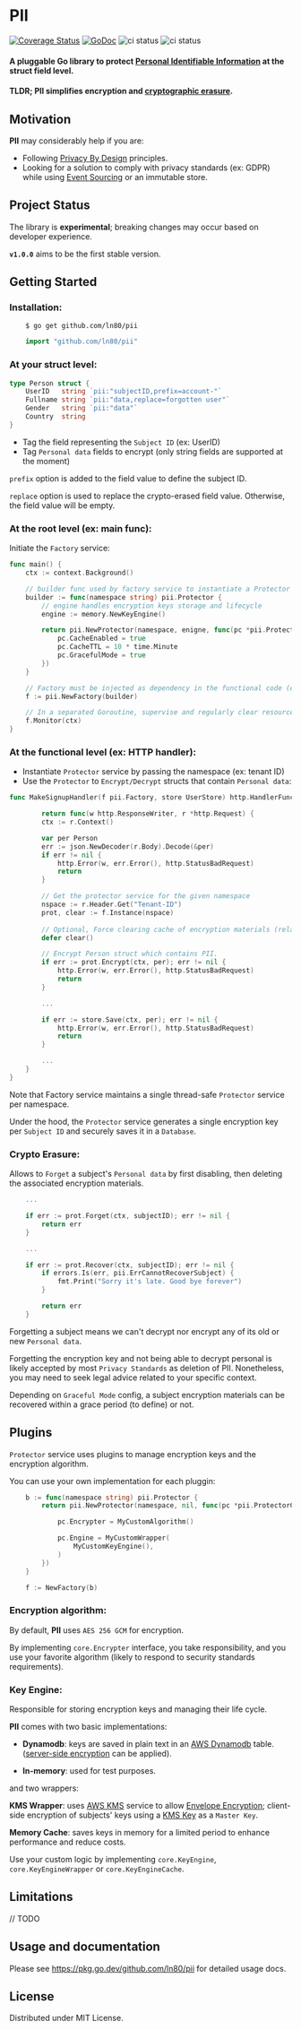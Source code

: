 PII
============
[![Coverage Status](https://coveralls.io/repos/github/ln80/pii/badge.svg?branch=main)](https://coveralls.io/github/ln80/pii)
[![GoDoc](https://godoc.org/github.com/ln80/pii?status.svg)](https://godoc.org/github.com/ln80/pii)
![ci status](https://github.com/ln80/pii/actions/workflows/module.yml/badge.svg)
![ci status](https://github.com/ln80/pii/actions/workflows/stack.yml/badge.svg)

#### A pluggable Go library to protect [Personal Identifiable Information](https://en.wikipedia.org/wiki/Personal_data) at the struct field level.

#### **TLDR; PII** simplifies encryption and [cryptographic erasure](https://en.wikipedia.org/wiki/Crypto-shredding).


## Motivation

**PII** may considerably help if you are:

- Following [Privacy By Design](https://en.wikipedia.org/wiki/Privacy_by_design#Foundational_principles_in_detail) principles.
- Looking for a solution to comply with privacy standards (ex: GDPR) while using [Event Sourcing](https://martinfowler.com/eaaDev/EventSourcing.html) or an immutable store.

## Project Status

The library is **experimental**; breaking changes may occur based on developer experience.

**`v1.0.0`** aims to be the first stable version.


## Getting Started

### Installation:

```shell
    $ go get github.com/ln80/pii
```
```go
    import "github.com/ln80/pii"
```

### At your struct level:

```go
type Person struct {
    UserID   string `pii:"subjectID,prefix=account-"`
    Fullname string `pii:"data,replace=forgotten user"`
    Gender   string `pii:"data"`
    Country  string
}
```

- Tag the field representing the `Subject ID` (ex: UserID)
- Tag `Personal data` fields to encrypt (only string fields are supported at the moment)

`prefix` option is added to the field value to define the subject ID.

`replace` option is used to replace the crypto-erased field value. Otherwise, the field value will be empty.


### At the root level (ex: main func):

Initiate the `Factory` service:
```go
func main() {
    ctx := context.Background()

    // builder func used by factory service to instantiate a Protector service per namespace
    builder := func(namespace string) pii.Protector {
        // engine handles encryption keys storage and lifecycle
        engine := memory.NewKeyEngine()

        return pii.NewProtector(namespace, enigne, func(pc *pii.ProtectorConfig) {
            pc.CacheEnabled = true
            pc.CacheTTL = 10 * time.Minute
            pc.GracefulMode = true
        })
    }

    // Factory must be injected as dependency in the functional code (ex: HTTP handlers)
    f := pii.NewFactory(builder)

    // In a separated Goroutine, supervise and regularly clear resources
    f.Monitor(ctx)
}
```

### At the functional level (ex: HTTP handler):

- Instantiate `Protector` service by passing the namespace (ex: tenant ID)
- Use the `Protector` to `Encrypt/Decrypt` structs that contain `Personal data`:

```go
func MakeSignupHandler(f pii.Factory, store UserStore) http.HandlerFunc {

        return func(w http.ResponseWriter, r *http.Request) {
        ctx := r.Context()

        var per Person
        err := json.NewDecoder(r.Body).Decode(&per)
        if err != nil {
            http.Error(w, err.Error(), http.StatusBadRequest)
            return
        }

        // Get the protector service for the given namespace
        nspace := r.Header.Get("Tenant-ID")
        prot, clear := f.Instance(nspace)
        
        // Optional, Force clearing cache of encryption materials (related to namespace)
        defer clear()

        // Encrypt Person struct which contains PII.
        if err := prot.Encrypt(ctx, per); err != nil {
            http.Error(w, err.Error(), http.StatusBadRequest)
            return
        }

        ...

        if err := store.Save(ctx, per); err != nil {
            http.Error(w, err.Error(), http.StatusBadRequest)
            return
        }

        ...
    }
}

```
Note that Factory service maintains a single thread-safe `Protector` service per namespace.

Under the hood, the `Protector` service generates a single encryption key per `Subject ID` and securely saves it in a `Database`.


### Crypto Erasure:

Allows to `Forget` a subject's `Personal data` by first disabling, then deleting the associated encryption materials.

```go
    ...

    if err := prot.Forget(ctx, subjectID); err != nil {
        return err
    }

    ...

    if err := prot.Recover(ctx, subjectID); err != nil {
        if errors.Is(err, pii.ErrCannotRecoverSubject) {
            fmt.Print("Sorry it's late. Good bye forever")
        }

        return err
    }

```
Forgetting a subject means we can't decrypt nor encrypt any of its old or new `Personal data`.

Forgetting the encryption key and not being able to decrypt personal is likely accepted by most `Privacy Standards` as deletion of PII.
Nonetheless, you may need to seek legal advice related to your specific context.

Depending on `Graceful Mode` config, a subject encryption materials can be recovered within a grace period (to define) or not.


## Plugins

`Protector` service uses plugins to manage encryption keys and the encryption algorithm.

You can use your own implementation for each pluggin:

```go
    b := func(namespace string) pii.Protector {
        return pii.NewProtector(namespace, nil, func(pc *pii.ProtectorConfig) {

            pc.Encrypter = MyCustomAlgorithm()

            pc.Engine = MyCustomWrapper(
                MyCustomKeyEngine(),
            )
        })
    }

    f := NewFactory(b)
```


### Encryption algorithm:
By default, **PII** uses `AES 256 GCM` for encryption. 

By implementing `core.Encrypter` interface, you take responsibility, and you use your favorite algorithm (likely to respond to security standards requirements).

### Key Engine:
Responsible for storing encryption keys and managing their life cycle.

**PII** comes with two basic implementations: 

- **Dynamodb**: keys are saved in plain text in an [AWS Dynamodb](https://aws.amazon.com/dynamodb/) table. ([server-side encryption](https://docs.aws.amazon.com/dynamodb-encryption-client/latest/devguide/client-server-side.html) can be applied).

- **In-memory**: used for test purposes.


and two wrappers:

**KMS Wrapper**: uses [AWS KMS](https://aws.amazon.com/kms/) service to allow [Envelope Encryption](https://docs.aws.amazon.com/wellarchitected/latest/financial-services-industry-lens/use-envelope-encryption-with-customer-master-keys.html); client-side encryption of subjects' keys using a [KMS Key](https://docs.aws.amazon.com/kms/latest/developerguide/concepts.html#kms_keys) as a `Master Key`.

**Memory Cache**: saves keys in memory for a limited period to enhance performance and reduce costs.

Use your custom logic by implementing `core.KeyEngine`, `core.KeyEngineWrapper` or `core.KeyEngineCache`. 


## Limitations

// TODO

## Usage and documentation

Please see https://pkg.go.dev/github.com/ln80/pii for detailed usage docs.


## License

Distributed under MIT License.
